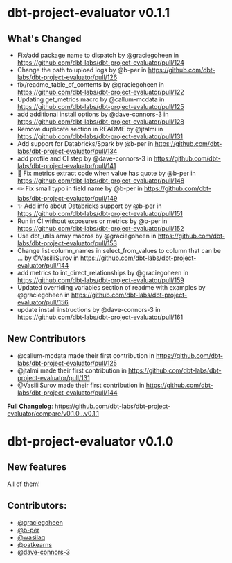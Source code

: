 # dbt-project-evaluator v0.1.1
## What's Changed
* Fix/add package name to dispatch by @graciegoheen in https://github.com/dbt-labs/dbt-project-evaluator/pull/124
* Change the path to upload logs by @b-per in https://github.com/dbt-labs/dbt-project-evaluator/pull/126
* fix/readme_table_of_contents by @graciegoheen in https://github.com/dbt-labs/dbt-project-evaluator/pull/122
* Updating get_metrics macro by @callum-mcdata in https://github.com/dbt-labs/dbt-project-evaluator/pull/125
* add additional install options by @dave-connors-3 in https://github.com/dbt-labs/dbt-project-evaluator/pull/128
* Remove duplicate section in README by @jtalmi in https://github.com/dbt-labs/dbt-project-evaluator/pull/131
* Add support for Databricks/Spark by @b-per in https://github.com/dbt-labs/dbt-project-evaluator/pull/134
* add profile and CI step by @dave-connors-3 in https://github.com/dbt-labs/dbt-project-evaluator/pull/141
* 🐛 Fix metrics extract code when value has quote by @b-per in https://github.com/dbt-labs/dbt-project-evaluator/pull/148
* ✏️ Fix small typo in field name by @b-per in https://github.com/dbt-labs/dbt-project-evaluator/pull/149
* ✨ Add info about Databricks support by @b-per in https://github.com/dbt-labs/dbt-project-evaluator/pull/151
* Run in CI without exposures or metrics by @b-per in https://github.com/dbt-labs/dbt-project-evaluator/pull/152
* Use dbt_utils array macros by @graciegoheen in https://github.com/dbt-labs/dbt-project-evaluator/pull/153
* Change list column_names in select_from_values to column that can be … by @VasiliiSurov in https://github.com/dbt-labs/dbt-project-evaluator/pull/144
* add metrics to int_direct_relationships by @graciegoheen in https://github.com/dbt-labs/dbt-project-evaluator/pull/159
* Updated overriding variables section of readme with examples by @graciegoheen in https://github.com/dbt-labs/dbt-project-evaluator/pull/156
* update install instructions by @dave-connors-3 in https://github.com/dbt-labs/dbt-project-evaluator/pull/161

## New Contributors
* @callum-mcdata made their first contribution in https://github.com/dbt-labs/dbt-project-evaluator/pull/125
* @jtalmi made their first contribution in https://github.com/dbt-labs/dbt-project-evaluator/pull/131
* @VasiliiSurov made their first contribution in https://github.com/dbt-labs/dbt-project-evaluator/pull/144

**Full Changelog**: https://github.com/dbt-labs/dbt-project-evaluator/compare/v0.1.0...v0.1.1
# dbt-project-evaluator v0.1.0

## New features
All of them!

## Contributors:
- [@graciegoheen](https://github.com/graciegoheen)
- [@b-per](https://github.com/b-per)
- [@wasilaq](https://github.com/wasilaq)
- [@patkearns](https://github.com/patkearns) 
- [@dave-connors-3](https://github.com/dave-connors-3)